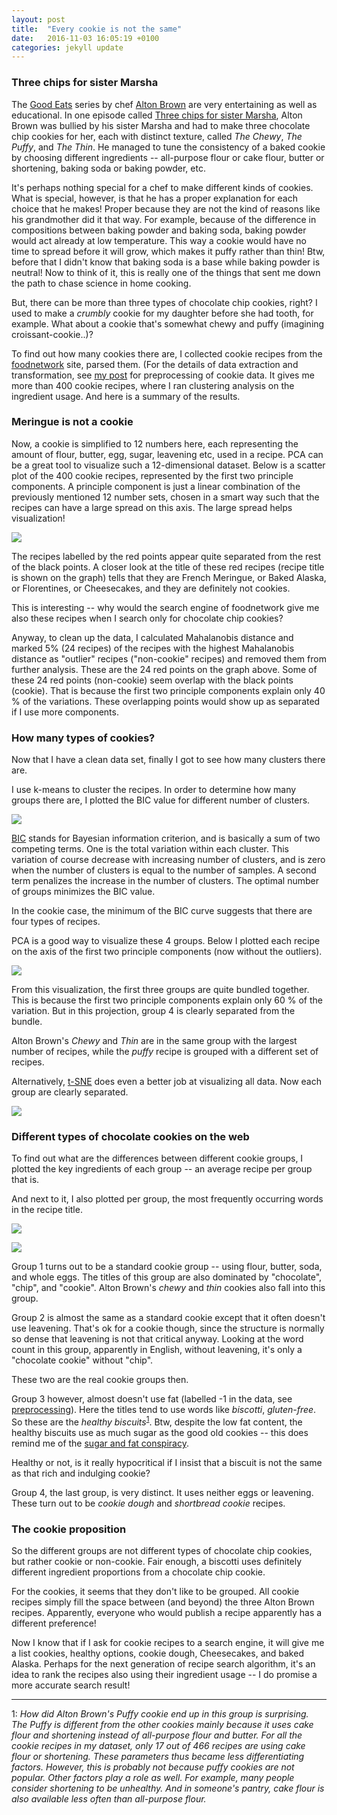 ```yaml
---
layout: post
title:  "Every cookie is not the same"
date:   2016-11-03 16:05:19 +0100
categories: jekyll update
---
```


### Three chips for sister Marsha

The [Good Eats](https://en.wikipedia.org/wiki/Good_Eats) series by chef [Alton Brown](https://en.wikipedia.org/wiki/Alton_Brown) are very entertaining as well as educational. In one episode called [Three chips for sister Marsha](http://www.foodnetwork.com/shows/good-eats/cl-series/three-chips-for-sister-marsha2.html), Alton Brown was bullied by his sister Marsha and had to make three chocolate chip cookies for her, each with distinct texture, called *The Chewy*, *The Puffy*, and *The Thin*. He managed to tune the consistency of a baked cookie by choosing different ingredients -- all-purpose flour or cake flour, butter or shortening, baking soda or baking powder, etc.

It's perhaps nothing special for a chef to make different kinds of cookies. What is special, however, is that he has a proper explanation for each choice that he makes! Proper because they are not the kind of reasons like his grandmother did it that way. For example, because of the difference in compositions between baking powder and baking soda, baking powder would act already at low temperature. This way a cookie would have no time to spread before it will grow, which makes it puffy rather than thin! Btw, before that I didn't know that baking soda is a base while baking powder is neutral! Now to think of it, this is really one of the things that sent me down the path to chase science in home cooking.

But, there can be more than three types of chocolate chip cookies, right? I used to make a *crumbly* cookie for my daughter before she had tooth, for example. What about a cookie that's somewhat chewy and puffy (imagining croissant-cookie..)?

To find out how many cookies there are, I collected cookie recipes from the [foodnetwork](http://www.foodnetwork.com) site, parsed them. (For the details of data extraction and transformation, see [my post](https://kitcheninsight.github.io/jekyll/update/2016/11/02/cookie_recipe_data_preprocessing.html) for preprocessing of cookie data. It gives me more than 400 cookie recipes, where I ran clustering analysis on the ingredient usage. And here is a summary of the results.

### Meringue is not a cookie

Now, a cookie is simplified to 12 numbers here, each representing the amount of flour, butter, egg, sugar, leavening etc, used in a recipe. PCA can be a great tool to visualize such a 12-dimensional dataset. Below is a scatter plot of the 400 cookie recipes, represented by the first two principle components. A principle component is just a linear combination of the previously mentioned 12 number sets, chosen in a smart way such that the recipes can have a large spread on this axis. The large spread helps visualization!

![](/pics/20161103_ecns/outlier_cor_pc1_vs_pc2.png)

The recipes labelled by the red points appear quite separated from the rest of the black points. A closer look at the title of these red recipes (recipe title is shown on the graph) tells that they are French Meringue, or Baked Alaska, or Florentines, or Cheesecakes, and they are definitely not cookies.

This is interesting -- why would the search engine of foodnetwork give me also these recipes when I search only for chocolate chip cookies?

Anyway, to clean up the data, I calculated Mahalanobis distance and marked 5% (24 recipes) of the recipes with the highest Mahalanobis distance as "outlier" recipes ("non-cookie" recipes) and removed them from further analysis. These are the 24 red points on the graph above. Some of these 24 red points (non-cookie) seem overlap with the black points (cookie). That is because the first two principle components explain only 40 % of the variations. These overlapping points would show up as separated if I use more components.

### How many types of cookies?

Now that I have a clean data set, finally I got to see how many clusters there are.

I use k-means to cluster the recipes. In order to determine how many groups there are, I plotted the BIC value for different number of clusters.

![](/pics/20161103_ecns/kmeans_BIC_centers.png)

[BIC](https://en.wikipedia.org/wiki/Bayesian_information_criterion) stands for Bayesian information criterion, and is basically a sum of two competing terms. One is the total variation within each cluster. This variation of course decrease with increasing number of clusters, and is zero when the number of clusters is equal to the number of samples. A second term penalizes the increase in the number of clusters. The optimal number of groups minimizes the BIC value.

In the cookie case, the minimum of the BIC curve suggests that there are four types of recipes.

PCA is a good way to visualize these 4 groups. Below I plotted each recipe on the axis of the first two principle components (now without the outliers).

![](/pics/20161103_ecns/rec_noflyer_cluster_cov_pc1_vs_pc2.png)

From this visualization, the first three groups are quite bundled together. This is because the first two principle components explain only 60 % of the variation. But in this projection, group 4 is clearly separated from the bundle.

Alton Brown's *Chewy* and *Thin* are in the same group with the largest number of recipes, while the *puffy* recipe is grouped with a different set of recipes.

Alternatively, [t-SNE](https://cran.r-project.org/web/packages/Rtsne/index.html) does even a better job at visualizing all data. Now each group are clearly separated.

![](/pics/20161103_ecns/rec_noflyer_cluster_rtsne.png)


### Different types of chocolate cookies on the web

To find out what are the differences between different cookie groups, I plotted the key ingredients of each group -- an average recipe per group that is.

And next to it, I also plotted per group, the most frequently occurring words in the recipe title.

![](/pics/20161103_ecns/ingredients_centroids_bar_wrap.png)

![](/pics/20161103_ecns/ingredients_tm_wordcount.png)

Group 1 turns out to be a standard cookie group -- using flour, butter, soda, and whole eggs. The titles of this group are also dominated by "chocolate", "chip", and "cookie". Alton Brown's *chewy* and *thin* cookies also fall into this group.

Group 2 is almost the same as a standard cookie except that it often doesn't use leavening. That's ok for a cookie though, since the structure is normally so dense that leavening is not that critical anyway. Looking at the word count in this group, apparently in English, without leavening, it's only a "chocolate cookie" without "chip".

These two are the real cookie groups then.

Group 3 however, almost doesn't use fat (labelled -1 in the data, see [preprocessing](https://kitcheninsight.github.io/jekyll/update/2016/11/02/cookie_recipe_data_preprocessing.html)). Here the titles tend to use words like *biscotti*, *gluten-free*. So these are the *healthy biscuits*<sup>[1](#myfootnote1)</sup>. Btw, despite the low fat content, the healthy biscuits use as much sugar as the good old cookies -- this does remind me of the [sugar and fat conspiracy](http://www.nytimes.com/2016/09/13/well/eat/how-the-sugar-industry-shifted-blame-to-fat.html).

Healthy or not, is it really hypocritical if I insist that a biscuit is not the same as that rich and indulging cookie?

Group 4, the last group, is very distinct. It uses neither eggs or leavening. These turn out to be *cookie dough* and *shortbread cookie* recipes.

### The cookie proposition

So the different groups are not different types of chocolate chip cookies, but rather cookie or non-cookie. Fair enough, a biscotti uses definitely different ingredient proportions from a chocolate chip cookie.

For the cookies, it seems that they don't like to be grouped. All cookie recipes simply fill the space between (and beyond) the three Alton Brown recipes. Apparently, everyone who would publish a recipe apparently has a different preference!

Now I know that if I ask for cookie recipes to a search engine, it will give me a list cookies, healthy options, cookie dough, Cheesecakes, and baked Alaska. Perhaps for the next generation of recipe search algorithm, it's an idea to rank the recipes also using their ingredient usage -- I do promise a more accurate search result!


---------------------

<a name="myfootnote1">1</a>: *How did Alton Brown's Puffy cookie end up in this group is surprising. The Puffy is different from the other cookies mainly because it uses cake flour and shortening instead of all-purpose flour and butter. For all the cookie recipes in my dataset, only 17 out of 466 recipes are using cake flour or shortening. These parameters thus became less differentiating factors. However, this is probably not because puffy cookies are not popular. Other factors play a role as well. For example, many people consider shortening to be unhealthy. And in someone's pantry, cake flour is also available less often than all-purpose flour.*
